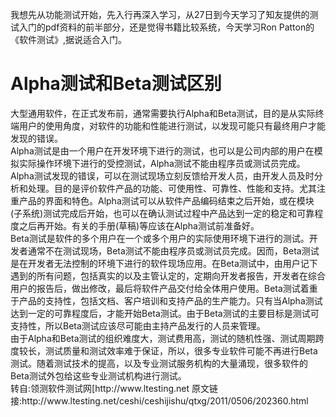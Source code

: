   我想先从功能测试开始，先入行再深入学习，从27日到今天学习了知友提供的测试入门的pdf资料的前半部分，还是觉得书籍比较系统，今天学习Ron Patton的《软件测试》,据说适合入门。
<h1>Alpha测试和Beta测试区别</h1>
  大型通用软件，在正式发布前，通常需要执行Alpha和Beta测试，目的是从实际终端用户的使用角度，对软件的功能和性能进行测试，以发现可能只有最终用户才能发现的错误。<br />
  Alpha测试是由一个用户在开发环境下进行的测试，也可以是公司内部的用户在模拟实际操作环境下进行的受控测试，Alpha测试不能由程序员或测试员完成。Alpha测试发现的错误，可以在测试现场立刻反馈给开发人员，由开发人员及时分析和处理。目的是评价软件产品的功能、可使用性、可靠性、性能和支持。尤其注重产品的界面和特色。Alpha测试可以从软件产品编码结束之后开始，或在模块(子系统)测试完成后开始，也可以在确认测试过程中产品达到一定的稳定和可靠程度之后再开始。有关的手册(草稿)等应该在Alpha测试前准备好。<br />
  Beta测试是软件的多个用户在一个或多个用户的实际使用环境下进行的测试。开发者通常不在测试现场，Beta测试不能由程序员或测试员完成。因而，Beta测试是在开发者无法控制的环境下进行的软件现场应用。在Beta测试中，由用户记下遇到的所有问题，包括真实的以及主管认定的，定期向开发者报告，开发者在综合用户的报告后，做出修改，最后将软件产品交付给全体用户使用。Beta测试着重于产品的支持性，包括文档、客户培训和支持产品的生产能力。只有当Alpha测试达到一定的可靠程度后，才能开始Beta测试。由于Beta测试的主要目标是测试可支持性，所以Beta测试应该尽可能由主持产品发行的人员来管理。<br>
  由于Alpha和Beta测试的组织难度大，测试费用高，测试的随机性强、测试周期跨度较长，测试质量和测试效率难于保证，所以，很多专业软件可能不再进行Beta测试。随着测试技术的提高，以及专业测试服务机构的大量涌现，很多软件的Beta测试外包给这些专业测试机构进行测试。<br />
转自:领测软件测试网[http://www.ltesting.net
原文链接:http://www.ltesting.net/ceshi/ceshijishu/qtxg/2011/0506/202360.html
